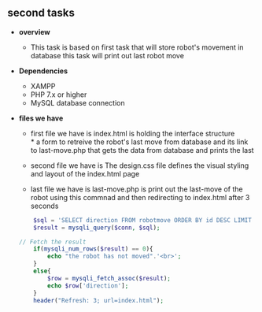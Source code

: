 ## second tasks  
* **overview**
    * This task is based on first task that will store robot's movement in database this task will print out last robot move

* **Dependencies**
    * XAMPP
    * PHP 7.x or higher
    * MySQL database connection

* **files we have**
    * first file we have is index.html is holding the interface structure   
            * a form to retreive the robot's last move from database and its link to last-move.php that gets the data from database and prints the last

    * second file we have is The design.css file defines the visual styling and layout of the index.html page 

    * last file we have is last-move.php is print out the last-move of the robot using  this commnad and then redirecting to index.html after 3 seconds
    ``` php
        $sql = 'SELECT direction FROM robotmove ORDER BY id DESC LIMIT 1';
        $result = mysqli_query($conn, $sql);

    // Fetch the result
        if(mysqli_num_rows($result) == 0){
            echo "the robot has not moved".'<br>';
        }
        else{
            $row = mysqli_fetch_assoc($result);
            echo $row['direction'];   
        }
        header("Refresh: 3; url=index.html");
    ```
